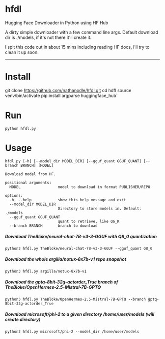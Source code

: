 # hfdl
Hugging Face Downloader in Python using HF Hub

A dirty simple downloader with a few command line args.  Default download dir is ./models, if it's not there it'll create it.  

I spit this code out in about 15 mins including reading HF docs, I'll try to clean it up soon. 

-------
# Install
  git clone https://github.com/nathanodle/hfdl.git
  cd hdfl
  source venv/bin/activate
  pip install argparse huggingface_hub`

# Run
 `python hfdl.py`

# Usage
    hfdl.py [-h] [--model_dir MODEL_DIR] [--gguf_quant GGUF_QUANT] [--branch BRANCH] [MODEL]
    
    Download model from HF.
    
    positional arguments:
      MODEL                 model to download in format PUBLISHER/REPO
    
    options:
      -h, --help            show this help message and exit
      --model_dir MODEL_DIR
                            Directory to store models in. Default: ./models
      --gguf_quant GGUF_QUANT
                            quant to retrieve, like Q6_K
      --branch BRANCH       branch to download



##### Download TheBloke/neural-chat-7B-v3-3-GGUF with Q8_0 quantization

`python3 hfdl.py TheBloke/neural-chat-7B-v3-3-GGUF --gguf_quant Q8_0`


##### Download the whole argilla/notux-8x7b-v1 repo snapshot

`python3 hfdl.py argilla/notux-8x7b-v1`



##### Download the gptq-8bit-32g-actorder_True branch of TheBloke/OpenHermes-2.5-Mistral-7B-GPTQ

`python3 hfdl.py TheBloke/OpenHermes-2.5-Mistral-7B-GPTQ --branch gptq-8bit-32g-actorder_True`



##### Download microsoft/phi-2 to a given directory /home/user/models (will create directory)

`python3 hfdl.py microsoft/phi-2 --model_dir /home/user/models`
